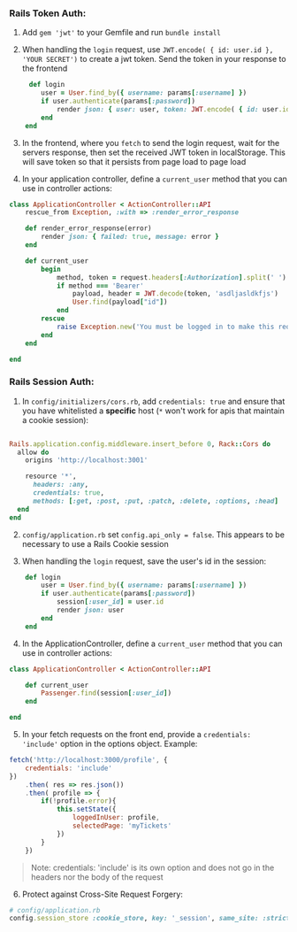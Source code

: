### Rails Token Auth:

1. Add `gem 'jwt'` to your Gemfile and run `bundle install`

2. When handling the `login` request, use `JWT.encode( { id: user.id }, 'YOUR SECRET')` to create a jwt token. Send the token in your response to the frontend

```ruby
     def login
        user = User.find_by({ username: params[:username] })
        if user.authenticate(params[:password])
            render json: { user: user, token: JWT.encode( { id: user.id }, 'YOUR SECRET') }
        end
    end
```

3. In the frontend, where you `fetch` to send the login request, wait for the servers response, then set the received JWT token in localStorage. This will save token so that it persists from page load to page load

4. In your application controller, define a `current_user` method that you can use in controller actions:

```ruby
class ApplicationController < ActionController::API
    rescue_from Exception, :with => :render_error_response

    def render_error_response(error)
        render json: { failed: true, message: error }
    end

    def current_user
        begin
            method, token = request.headers[:Authorization].split(' ')
            if method === 'Bearer'
                payload, header = JWT.decode(token, 'asdljasldkfjs')
                User.find(payload["id"])
            end
        rescue
            raise Exception.new('You must be logged in to make this request')
        end
    end

end

```


### Rails Session Auth:

1. In `config/initializers/cors.rb`, add `credentials: true` and ensure that you have whitelisted a **specific** host (`*` won't work for apis that maintain a cookie session):

```ruby

Rails.application.config.middleware.insert_before 0, Rack::Cors do
  allow do
    origins 'http://localhost:3001'

    resource '*',
      headers: :any,
      credentials: true,
      methods: [:get, :post, :put, :patch, :delete, :options, :head]
  end
end
```

2. `config/application.rb` set  `config.api_only = false`. This appears to be necessary to use a Rails Cookie session

3. When handling the `login` request, save the user's id in the session: 

```ruby
    def login
        user = User.find_by({ username: params[:username] })
        if user.authenticate(params[:password])
            session[:user_id] = user.id
            render json: user
        end
    end
```

4. In the ApplicationController, define a `current_user` method that you can use in controller actions:

```ruby
class ApplicationController < ActionController::API

    def current_user
        Passenger.find(session[:user_id])
    end

end
```

5. In your fetch requests on the front end, provide a `credentials: 'include'` option in the options object. Example:
```javascript
fetch('http://localhost:3000/profile', {
    credentials: 'include'
})
    .then( res => res.json())
    .then( profile => {
        if(!profile.error){
            this.setState({
                loggedInUser: profile,
                selectedPage: 'myTickets'
            }) 
        }
    })
```

> Note: credentials: 'include' is its own option and does not go in the headers nor the body of the request

6. Protect against Cross-Site Request Forgery:

```ruby
# config/application.rb
config.session_store :cookie_store, key: '_session', same_site: :strict
```